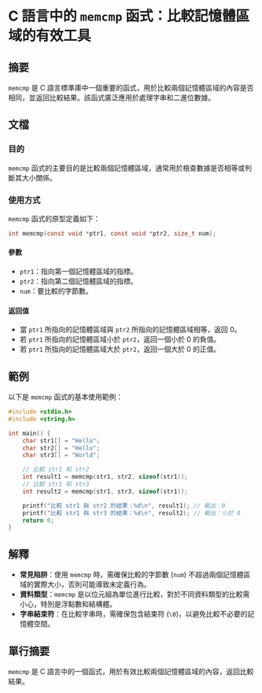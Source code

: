 <!--
Meta Description: # C 語言中的 `memcmp` 函式：比較記憶體區域的有效工具 ## 摘要 `memcmp` 是 C 語言標準庫中一個重要的函式，用於比較兩個記憶體區域的內容是否相同，並返回比較結果。該函式廣泛應用於處理字串和二進位數據。 ## 文檔 ### 目的 `memcmp` 函式的主要目的是比較兩個記憶...
Meta Keywords: memcmp, str1, ptr1, ptr2, int
-->

# C 語言中的 `memcmp` 函式：比較記憶體區域的有效工具

## 摘要
`memcmp` 是 C 語言標準庫中一個重要的函式，用於比較兩個記憶體區域的內容是否相同，並返回比較結果。該函式廣泛應用於處理字串和二進位數據。

## 文檔
### 目的
`memcmp` 函式的主要目的是比較兩個記憶體區域，通常用於檢查數據是否相等或判斷其大小關係。

### 使用方式
`memcmp` 函式的原型定義如下：
```c
int memcmp(const void *ptr1, const void *ptr2, size_t num);
```
#### 參數
- `ptr1`：指向第一個記憶體區域的指標。
- `ptr2`：指向第二個記憶體區域的指標。
- `num`：要比較的字節數。

#### 返回值
- 當 `ptr1` 所指向的記憶體區域與 `ptr2` 所指向的記憶體區域相等，返回 0。
- 若 `ptr1` 所指向的記憶體區域小於 `ptr2`，返回一個小於 0 的負值。
- 若 `ptr1` 所指向的記憶體區域大於 `ptr2`，返回一個大於 0 的正值。

## 範例
以下是 `memcmp` 函式的基本使用範例：

```c
#include <stdio.h>
#include <string.h>

int main() {
    char str1[] = "Hello";
    char str2[] = "Hello";
    char str3[] = "World";

    // 比較 str1 和 str2
    int result1 = memcmp(str1, str2, sizeof(str1));
    // 比較 str1 和 str3
    int result2 = memcmp(str1, str3, sizeof(str1));

    printf("比較 str1 與 str2 的結果：%d\n", result1); // 輸出：0
    printf("比較 str1 與 str3 的結果：%d\n", result2); // 輸出：小於 0
    return 0;
}
```

## 解釋
- **常見陷阱**：使用 `memcmp` 時，需確保比較的字節數 (`num`) 不超過兩個記憶體區域的實際大小，否則可能導致未定義行為。
- **資料類型**：`memcmp` 是以位元組為單位進行比較，對於不同資料類型的比較需小心，特別是浮點數和結構體。
- **字串結束符**：在比較字串時，需確保包含結束符 (`\0`)，以避免比較不必要的記憶體空間。

## 單行摘要
`memcmp` 是 C 語言中的一個函式，用於有效比較兩個記憶體區域的內容，返回比較結果。